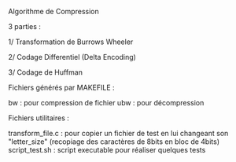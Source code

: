 Algorithme de Compression

3 parties :

1/ Transformation de Burrows Wheeler

2/ Codage Differentiel (Delta Encoding)

3/ Codage de Huffman

Fichiers générés par MAKEFILE :

bw : pour compression de fichier
ubw : pour décompression


Fichiers utilitaires : 

transform_file.c : pour copier un fichier de test en lui changeant son "letter_size" (recopiage des caractères de 8bits en bloc de 4bits)
script_test.sh : script executable pour réaliser quelques tests
